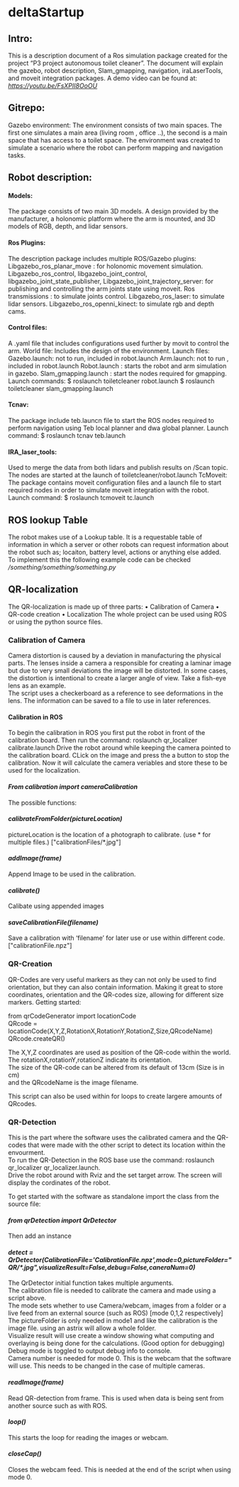 # deltaStartup
## Intro:
This is a description document of a Ros simulation package created for the project “P3 project autonomous toilet cleaner”.
The document will explain the gazebo,  robot description, Slam_gmapping, navigation, iraLaserTools, and moveit integration packages.
A demo video can be found at: _https://youtu.be/FsXPII8OoOU_
## Gitrepo: 
Gazebo environment:
The environment consists of two main spaces. The first one simulates a main area (living room , office ..), the second is a main space that has access to a toilet space. The environment was created to  simulate a scenario where the robot can perform  mapping and navigation tasks.

## Robot description:
#### Models:
The package consists of two main 3D models. A design provided by the manufacturer, a holonomic platform where the arm is mounted, and 3D models of RGB, depth, and lidar sensors.

#### Ros Plugins:
The description package includes multiple ROS/Gazebo plugins:
Libgazebo_ros_planar_move : for holonomic movement simulation.
Libgazebo_ros_control,
libgazebo_joint_control,
libgazebo_joint_state_publisher,
Libgazebo_joint_trajectory_server: for publishing and controlling the arm joints state using moveit.
Ros transmissions : to simulate joints control.
Libgazebo_ros_laser: to simulate lidar sensors.
Libgazebo_ros_openni_kinect: to simulate rgb and depth cams.


#### Control files:
A .yaml file that includes configurations used further by movit to control the arm.
World file:
Includes the design of the environment.
Launch files:
Gazebo.launch: not to run, included in robot.launch
Arm.launch: not to run , included in robot.launch
Robot.launch : starts the robot and arm simulation in gazebo.
Slam_gmapping.launch : start the nodes required for gmapping.
Launch commands: 
$ roslaunch toiletcleaner robot.launch
$ roslaunch toiletcleaner slam_gmapping.launch

#### Tcnav:
The package include teb.launcn file to start the ROS nodes required to perform navigation using Teb local planner and dwa global planner.
Launch command:
$ roslaunch tcnav teb.launch

#### IRA_laser_tools:
Used to merge the data from both lidars and publish results on /Scan topic.
The nodes are started at the launch of toiletcleaner/robot.launch
TcMoveit:
The package contains moveit configuration files and a launch file to start required nodes in order to simulate moveit integration with the robot.
Launch command:
$ roslaunch tcmoveit tc.launch

## ROS lookup Table
The robot makes use of a Lookup table. It is a requestable table of information in which a server or other robots can request information about the robot such as; locaiton, battery level, actions or anything else added.  
To implement this the following example code can be checked */something/something/something.py*

## QR-localization
The QR-localization is made up of three parts:
•	Calibration of Camera
•	QR-code creation
•	Localization
The whole project can be used using ROS or using the python source files.

### Calibration of Camera
Camera distortion is caused by a deviation in manufacturing the physical parts. The lenses inside a camera a responsible for creating a laminar image but due to very small deviations the image will be distorted. In some cases, the distortion is intentional to create a larger angle of view. Take a fish-eye lens as an example.  
The script uses a checkerboard as a reference to see deformations in the lens. The information can be saved to a file to use in later references.

#### Calibration in ROS
To begin the calibration in ROS you first put the robot in front of the calibration board. Then run the command: roslaunch qr_localizer calibrate.launch 
Drive the robot around while keeping the camera pointed to the calibration board. CLick on the image and press the a button to stop the calibration. Now it will calculate the camera veriables and store these to be used for the localization.

#### _From calibration import cameraCalibration_
The possible functions:
#### _calibrateFromFolder(pictureLocation)_
pictureLocation is the location of a photograph to calibrate. (use * for multiple files.) ["calibrationFiles/*.jpg"]

#### _addImage(frame)_
Append Image to be used in the calibration.

#### _calibrate()_
Calibate using appended images

#### _saveCalibrationFile(filename)_
Save a calibration with ‘filename’ for later use or use within different code. ["calibrationFile.npz"]

### QR-Creation
QR-Codes are very useful markers as they can not only be used to find orientation, but they can also contain information. Making it great to store coordinates, orientation and the QR-codes size, allowing for different size markers.
Getting started:

from qrCodeGenerator import locationCode  
QRcode = locationCode(X,Y,Z,RotationX,RotationY,RotationZ,Size,QRcodeName)  
QRcode.createQR()  
  
The X,Y,Z coordinates are used as position of the QR-code within the world.  
The rotationX,rotationY,rotationZ indicate its orientation.  
The size of the QR-code can be altered from its default of 13cm (Size is in cm)  
and the QRcodeName is the image filename.  
  
This script can also be used within for loops to create largere amounts of QRcodes.  


### QR-Detection
This is the part where the software uses the calibrated camera and the QR-codes that were made with the other script to detect its location within the envourment.  
To run the QR-Detection in the ROS base use the command: roslaunch qr_localizer qr_localizer.launch.  
Drive the robot around with Rviz and the set target arrow. The screen will display the cordinates of the robot.  

To get started with the software as standalone import the class from the source file:  
#### _from qrDetection import QrDetector_  
Then add an instance  
#### _detect = QrDetector(CalibrationFile='CalibrationFile.npz',mode=0,pictureFolder="QR/*.jpg",visualizeResult=False,debug=False,caneraNum=0)_
The QrDetector initial function takes multiple arguments.  
The calibration file is needed to calibrate the camera and made using a script above.  
The mode sets whether to use Camera/webcam, images from a folder or a live feed from an external source (such as ROS) [mode 0,1,2 respectively]  
The pictureFolder is only needed in mode1 and like the calibration is the image file. using an astrix will allow a whole folder.  
Visualize result will use create a window showing what computing and overlaying is being done for the calculations. (Good option for debugging)  
Debug mode is toggled to output debug info to console.  
Camera number is needed for mode 0. This is the webcam that the software will use. This needs to be changed in the case of multiple cameras.  

#### _readImage(frame)_
Read QR-detection from frame. This is used when data is being sent from another source such as with ROS.  

#### _loop()_
This starts the loop for reading the images or webcam.  

#### _closeCap()_
Closes the webcam feed. This is needed at the end of the script when using mode 0.  
